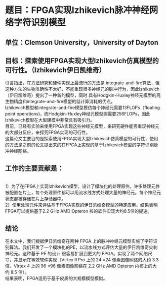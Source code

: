 # 题目：FPGA实现Izhikevich脉冲神经网络字符识别模型

## 单位：Clemson University，University of Dayton

## 目标：探索使用FPGA实现大型Izhikevich仿真模型的可行性。（Izhikevich伊日凯维奇）

引言指出，在方法研究和硬件实现上最流行的方法是 integrate-and-fire算法，但这种方法的生物准确性不太好，不能重现很多神经元的脉冲行为，因此lzhikevich（伊日凯维奇）提出了一种新的模型，同时
具有Hodgkin-Huxley神经元模型的高生物精度和integrate-and-fire模型的低计算消耗的优点。
<br>lzhikevich模型和integrate-and-fire模型模仿每个神经元需要13FLOPs（floating point operations)，而Hodgkin-Huxley神经元模型则需要256FLOPs，因此lzhikevich模型在大型建模中非常具有吸引力。
<br>目前，已经有实验来使用FPGA实现这些神经元模型，来研究硬件能否重现神经元的大部分反应，来探究FPGA实现的可行性。
<br>这篇论文主要目的是探索使用FPGA实现大型Izhikevich仿真模型的可行性，使用的方法是之前的论文提出来的在FPGA上实现的基于Izhikevich模型的字符识别脉冲神经网络。

## 工作的主要贡献是：
<br>1）为了在FPGA上实现Izhikevich模型，设计了模块化的处理原件。许多处理元件被配置在片上，每个处理原件都可以用流水线方式处理大量的神经元。每个神经元状态都被存储在片上存储器中。
<br>2）使用处理元件来评估基于FPGA实现的伊日凯维奇模型的特定应用。结果表明FPGA可以提供基于2.2 GHz AMD Opteron 核的软件实现大约8.5倍的提速。

## 结论
在本文中，我们根据伊日凯维奇在两种 FPGA 上的脉冲神经元模型实施了字符识别算法。我们开发了一个模块化的PE，以流水线方式评估大量的伊日凯维奇尖刺神经元。这种基于 PE 的设计
很容易扩展到更大的 FPGA。实现了两个网络尺寸，并显示在等效软件实现（Virtex II Pro 上的 24 ×24 像素图像网络的大约 3.3 倍，Virtex 4 上的 96 ×96 像素图像网络在 2.2 GHz AMD Opteron
内核上的大约 8.5 倍）。
<br>结果表明，FPGA适用于基于皮质的大规模模型模拟。
